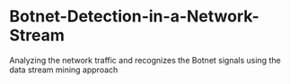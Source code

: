 # Botnet-Detection-in-a-Network-Stream
Analyzing the network traffic and recognizes the Botnet signals using the data stream mining approach
